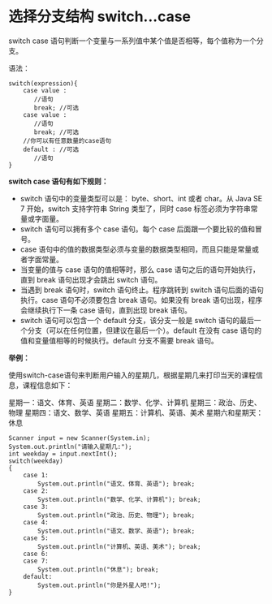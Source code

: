 # 选择分支结构 switch...case

 switch case 语句判断一个变量与一系列值中某个值是否相等，每个值称为一个分支。 

语法：

```
switch(expression){
    case value :
       //语句
       break; //可选
    case value :
       //语句
       break; //可选
    //你可以有任意数量的case语句
    default : //可选
       //语句
}
```

 **switch case 语句有如下规则：** 

- switch 语句中的变量类型可以是： byte、short、int 或者 char。从 Java SE 7 开始，switch 支持字符串 String 类型了，同时 case 标签必须为字符串常量或字面量。
- switch 语句可以拥有多个 case 语句。每个 case 后面跟一个要比较的值和冒号。
- case 语句中的值的数据类型必须与变量的数据类型相同，而且只能是常量或者字面常量。
- 当变量的值与 case 语句的值相等时，那么 case 语句之后的语句开始执行，直到 break 语句出现才会跳出 switch 语句。
- 当遇到 break 语句时，switch 语句终止。程序跳转到 switch 语句后面的语句执行。case 语句不必须要包含 break 语句。如果没有 break 语句出现，程序会继续执行下一条 case 语句，直到出现 break 语句。
- switch 语句可以包含一个 default 分支，该分支一般是 switch 语句的最后一个分支（可以在任何位置，但建议在最后一个）。default 在没有 case 语句的值和变量值相等的时候执行。default 分支不需要 break 语句。

**举例：**

使用switch-case语句来判断用户输入的星期几，根据星期几来打印当天的课程信息，课程信息如下：

星期一：语文、体育、英语
星期二：数学、化学、计算机
星期三：政治、历史、物理
星期四：语文、数学、英语
星期五：计算机、英语、美术
星期六和星期天：休息

```
Scanner input = new Scanner(System.in);
System.out.println("请输入星期几:");
int weekday = input.nextInt();
switch(weekday)
{
	case 1:
		System.out.println("语文、体育、英语"); break;
	case 2:
		System.out.println("数学、化学、计算机"); break;
	case 3:
		System.out.println("政治、历史、物理"); break;
	case 4:
		System.out.println("语文、数学、英语"); break;
	case 5:
		System.out.println("计算机、英语、美术"); break;
	case 6:
	case 7:
		System.out.println("休息"); break;
	default:
		System.out.println("你是外星人吧!");
}
```

